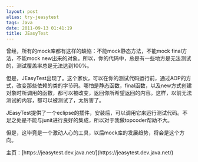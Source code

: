```yaml
---
layout: post
alias: try-jeasytest
tags: Java
date: 2011-09-13 01:41:19
title: JEasyTest
---
```


曾经，所有的mock库都有这样的缺陷：不能mock静态方法，不能mock final方法，不能mock new出来的对象。所以，你的代码中，总是有一些地方是无法测试的，测试覆盖率总是无法达到100%。
<p>但是，JEasyTest出现了。这个家伙，可以在你的测试代码运行前，通过AOP的方式，改变那些依赖的类的字节码。哪怕是静态函数，final函数，以及new方式创建对象时所调用的函数，都可以被改变，返回你所希望返回的内容。这样，以前无法测试的内容，都可以被测试了，太厉害了。
<p>JEasyTest提供了一个eclipse的插件，安装后，可以调用它来运行测试代码。不足之处是不能与junit进行良好的集成，所以对于我做topcoder帮助不大。
<p>但是，这毕竟是一个激动人心的工具，以后mock库的发展趋势，将会是这个方向。
<p>主页：[https://jeasytest.dev.java.net/](https://jeasytest.dev.java.net/)
